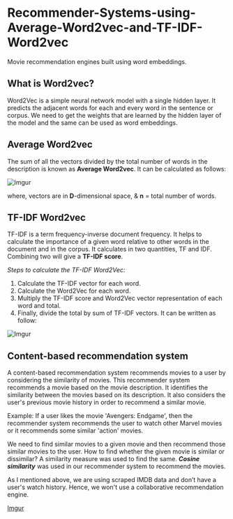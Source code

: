 # Recommender-Systems-using-Average-Word2vec-and-TF-IDF-Word2vec
Movie recommendation engines built using word embeddings.

## **What is Word2vec?**

Word2Vec is a simple neural network model with a single hidden layer. It predicts the adjacent words for each and every word in the sentence or corpus. We need to get the weights that are learned by the hidden layer of the model and the same can be used as word embeddings.


## **Average Word2vec**

The sum of all the vectors divided by the total number of words in the description is known as **Average Word2vec**. It can be calculated as follows:

![Imgur](https://i.imgur.com/YIiuuyb.png)

where,  vectors are in **D**-dimensional space, & **n** = total number of words.


## **TF-IDF Word2vec**
TF-IDF is a term frequency-inverse document frequency. It helps to calculate the importance of a given word relative to other words in the document and in the corpus. It calculates in two quantities, TF and IDF. Combining two will give a **TF-IDF score**.

*Steps to calculate the TF-IDF Word2Vec:*
1. Calculate the TF-IDF vector for each word.
2. Calculate the Word2Vec for each word.
3. Multiply the TF-IDF score and Word2Vec vector representation of each word and total.
4. Finally, divide the total by sum of TF-IDF vectors. It can be written as follow:

![Imgur](https://i.imgur.com/Ikrhbbp.png)


## Content-based recommendation system

A content-based recommendation system recommends movies to a user by considering the similarity of movies. This recommender system recommends a movie based on the movie description. It identifies the similarity between the movies based on its description. It also considers the user's previous movie history in order to recommend a similar movie.

Example: If a user likes the movie 'Avengers: Endgame', then the recommender system recommends the user to watch other Marvel movies or it recommends some similar 'action' movies.

We need to find similar movies to a given movie and then recommend those similar movies to the user. How to find whether the given movie is similar or dissimilar? A similarity measure was used to find the same. ***Cosine similarity*** was used in our recommender system to recommend the movies.

As I mentioned above, we are using scraped IMDB data and don’t have a user's watch history. Hence, we won't use a collaborative recommendation engine.

[Imgur](https://i.imgur.com/k6Md1hU.png)
